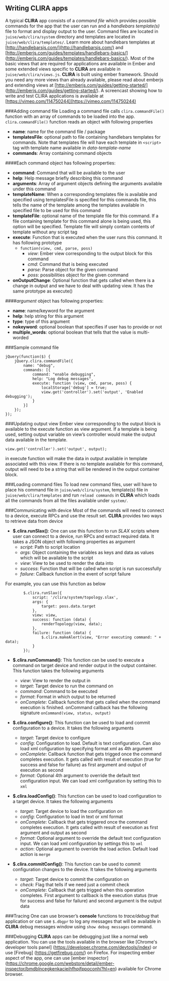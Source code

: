 <!---
# Copyright 2014, Juniper Networks, Inc.
# All rights reserved.
# This SOFTWARE is licensed under the LICENSE provided in the
# Copyright file. By downloading, installing, copying, or otherwise
# using the SOFTWARE, you agree to be bound by the terms of that
# LICENSE.
#-->

Writing CLIRA apps
---
A typical __CLIRA__ app consists of a _command file_ which provides possible 
commands for the app that the user can run and a _handlebars template(s)_ 
file to format and display output to the user. Command files are located in 
`juise/web/clira/system` directory and templates are located in 
`juise/web/clira/templates/`. Learn more about handlebars templates at 
[http://handlebarsjs.com/](http://handlebarsjs.com/) and 
[http://emberjs.com/guides/templates/handlebars-basics/]
(http://emberjs.com/guides/templates/handlebars-basics/). Most of the basic 
views that are required for applications are available in Ember and some 
extended views specific to __CLIRA__ are available in 
`juise/web/clira/views.js`. __CLIRA__ is built using ember framework. Should 
you need any more views than already available, please read about  emberjs 
and extending views at [http://emberjs.com/guides/getting-started/]
(http://emberjs.com/guides/getting-started/). A screencast showing how to
write and test CLIRA applications is available at
[https://vimeo.com/114750244](https://vimeo.com/114750244)

###Adding command file
Loading a command file calls `clira.commandFile()` function with an array of 
commands to be loaded into the app.  `clira.commandFile()` function reads an 
object with following properties

* __name__: name for the command file / package
* __templatesFile__: optional path to file containing handlebars templates 
for commands. Note that templates file will have each template in `<script>` 
tag with template name available in _data-template-name_
* __commands__: Array containing command objects

####Each command object has following properties:

* __command__: Command that will be available to the user
* __help__: Help message briefly describing this command
* __arguments__: Array of argument objects defining the arguments available 
under this command
* __templateName__: When a corresponding templates file is available and 
specified using templatesFile is specified for this commands file, this tells 
the name of the template among the templates available in specified file to 
be used for this command
* __templateFile__: optional name of the template file for this command. If a 
file containing template for this command alone is being used, this option 
will be specified. Template file will simply contain contents of template 
without any script tag
* __execute__: Function that is executed when the user runs this command. It 
has following prototype
     * `function(view, cmd, parse, poss)`
         * _view_: Ember view corresponding to the output block for this command
         * _cmd_: Command that is being executed
         * _parse_: Parse object for the given command
         * _poss_: possibilities object for the given command
* __onOutputChange__: Optional function that gets called when there is a change 
in output and we have to deal with updating view. It has the same prototype as 
execute()

####_argument_ object has following properties:

* __name__: name/keyword for the argument
* __help__: help string for this argument
* __type__: type of this argument
* __nokeyword__: optional boolean that specifies if user has to provide or not
* __multiple_words__: optional boolean that tells that the value is multi-worded

###Sample command file

    jQuery(function($) {
        jQuery.clira.commandFile({
            name: "debug",
            commands: [{
                command: "enable debugging",
                help: "Log debug messages",
                execute: function (view, cmd, parse, poss) {
                    localStorage['debug'] = true;
                    view.get('controller').set('output', 'Enabled debugging');
                }
            }]
        });
    });


###Updating output view
Ember view corresponding to the output block is available to the execute 
function as view argument. If a template is being used, setting output 
variable on view’s controller would make the output data available in the 
template.  
  
    view.get('controller').set('output', output);

in execute function will make the data in output available in template 
associated with this view. If there is no template available for this command, 
output will need to be a string that will be rendered in the output container 
block.

###Loading command files
To load new command files, user will have to place his command file in 
`juise/web/clira/system`, template(s) file in `juise/web/clira/templates` and 
run `reload commands` in __CLIRA__ which loads all the commands from all the 
files available under `system/`.

###Communicating with device
Most of the commands will need to connect to a device, execute RPCs and use 
the result set. __CLIRA__ provides two ways to retrieve data from device

* __$.clira.runSlax()__: One can use this function to run _SLAX_ scripts where 
user can connect to a device, run RPCs and extract required data. It takes a 
JSON object with following properties as argument
    * _script_: Path to script location
    * _args_: Object containing the variables as keys and data as values which 
    will be available to the script
    * _view_: View to be used to render the data into
    * _success_: Function that will be called when script is run successfully
    * _failure_: Callback function in the event of script failure

 For example, you can use this function as below    

            $.clira.runSlax({
                script: '/clira/system/topology.slax',
                args: {
                    target: poss.data.target
                },
                view: view,
                success: function (data) {
                    renderTopology(view, data);
                },
                failure: function (data) {
                    $.clira.makeAlert(view, "Error executing command: " + data);
                }
            });

* __$.clira.runCommand()__: This function can be used to execute a command on 
target device and render output in the output container. This function takes 
the following arguments
    * _view_: View to render the output in
    * _target_: Target device to run the command on
    * _command_: Command to be executed
    * _format_: Format in which output to be returned
    * _onComplete_: Callback function that gets called when the command  execution is finished. onCommand callback has the following signature `onCommand(view, status, output)`

* __$.clira.configure()__: This function can be used to load and commit configuration to a device. It takes the following arguments
    * _target_: Target device to configure
    * _config_: Configuration to load. Default is text configuration. Can also load xml cofiguration by specifying format xml as 4th argument
    * _onComplete_: Callback function that gets trigged once the command completes execution. It gets called with result of execution (true for success and false for failure) as first argument and output of execution as second
    * _format_: Optional 4th argument to override the default text configuration input. We can load xml configuration by setting this to `xml`

* __$.clira.loadConfig()__: This function can be used to load configuration to a target device. It takes the following arguments
    * _target_: Target device to load the configuration on
    * _config_: Configuration to load in text or xml format
    * _onComplete_: Callback that gets triggered once the command completes execution. It gets called with result of execution as first argument and output as second
    * _format_: Optional argument to override the default text configuration input. We can load xml configuration by settings this to `xml`
    * _action_: Optional argument to override the load action. Default load action is `merge`

* __$.clira.commitConfig()__: This function can be used to commit configuration changes to the device. It takes the following arguments
    * _target_: Target device to commit the configuration on
    * _check_: Flag that tells if we need just a commit check
    * _onComplete_: Callback that gets trigged when this operation completes. First argument to callback is the execution status (true for success and false for failure) and second argument is the output data

###Tracing
One can use browser’s __console__ functions to _trace/debug_ that application 
or can use `$.dbgpr` to log any messages that will be available in __CLIRA__ 
debug messages window using `show debug messages` command.

###Debugging
__CLIRA__ apps can be debugging just like a normal web application. You can 
use the tools available in the browser like [Chrome's developer tools panel]
(https://developer.chrome.com/devtools/index) or use [Firebug]
(https://getfirebug.com/) on Firefox. For inspecting ember aspect of the app, 
one can use [ember inspector]
(https://chrome.google.com/webstore/detail/ember-inspector/bmdblncegkenkacieihfhpjfppoconhi?hl=en) 
available for Chrome browser.
